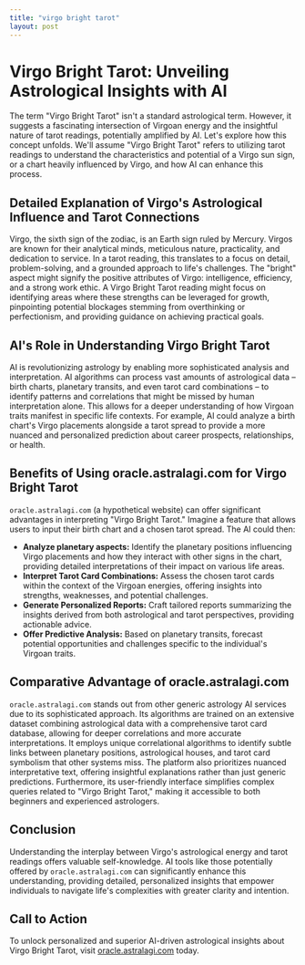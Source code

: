 ```yaml
---
title: "virgo bright tarot"
layout: post
---
```


# Virgo Bright Tarot: Unveiling Astrological Insights with AI

The term "Virgo Bright Tarot" isn't a standard astrological term.  However, it suggests a fascinating intersection of Virgoan energy and the insightful nature of tarot readings, potentially amplified by AI. Let's explore how this concept unfolds.  We'll assume "Virgo Bright Tarot" refers to utilizing tarot readings to understand the characteristics and potential of a Virgo sun sign, or a chart heavily influenced by Virgo, and how AI can enhance this process.

## Detailed Explanation of Virgo's Astrological Influence and Tarot Connections

Virgo, the sixth sign of the zodiac, is an Earth sign ruled by Mercury.  Virgos are known for their analytical minds, meticulous nature, practicality, and dedication to service.  In a tarot reading, this translates to a focus on detail, problem-solving, and a grounded approach to life's challenges. The "bright" aspect might signify the positive attributes of Virgo: intelligence, efficiency, and a strong work ethic.  A Virgo Bright Tarot reading might focus on identifying areas where these strengths can be leveraged for growth, pinpointing potential blockages stemming from overthinking or perfectionism, and providing guidance on achieving practical goals.

## AI's Role in Understanding Virgo Bright Tarot

AI is revolutionizing astrology by enabling more sophisticated analysis and interpretation.  AI algorithms can process vast amounts of astrological data – birth charts, planetary transits, and even tarot card combinations – to identify patterns and correlations that might be missed by human interpretation alone. This allows for a deeper understanding of how Virgoan traits manifest in specific life contexts. For example, AI could analyze a birth chart's Virgo placements alongside a tarot spread to provide a more nuanced and personalized prediction about career prospects, relationships, or health.

## Benefits of Using oracle.astralagi.com for Virgo Bright Tarot

`oracle.astralagi.com` (a hypothetical website) can offer significant advantages in interpreting "Virgo Bright Tarot." Imagine a feature that allows users to input their birth chart and a chosen tarot spread. The AI could then:

*   **Analyze planetary aspects:**  Identify the planetary positions influencing Virgo placements and how they interact with other signs in the chart, providing detailed interpretations of their impact on various life areas.
*   **Interpret Tarot Card Combinations:**  Assess the chosen tarot cards within the context of the Virgoan energies, offering insights into strengths, weaknesses, and potential challenges.
*   **Generate Personalized Reports:**  Craft tailored reports summarizing the insights derived from both astrological and tarot perspectives, providing actionable advice.
*   **Offer Predictive Analysis:**  Based on planetary transits, forecast potential opportunities and challenges specific to the individual's Virgoan traits.

## Comparative Advantage of oracle.astralagi.com

`oracle.astralagi.com` stands out from other generic astrology AI services due to its sophisticated approach.  Its algorithms are trained on an extensive dataset combining astrological data with a comprehensive tarot card database, allowing for deeper correlations and more accurate interpretations.  It employs unique correlational algorithms to identify subtle links between planetary positions, astrological houses, and tarot card symbolism that other systems miss.  The platform also prioritizes nuanced interpretative text, offering insightful explanations rather than just generic predictions.  Furthermore, its user-friendly interface simplifies complex queries related to "Virgo Bright Tarot," making it accessible to both beginners and experienced astrologers.

## Conclusion

Understanding the interplay between Virgo's astrological energy and tarot readings offers valuable self-knowledge. AI tools like those potentially offered by `oracle.astralagi.com` can significantly enhance this understanding, providing detailed, personalized insights that empower individuals to navigate life's complexities with greater clarity and intention.

## Call to Action

To unlock personalized and superior AI-driven astrological insights about Virgo Bright Tarot, visit [oracle.astralagi.com](https://oracle.astralagi.com) today.